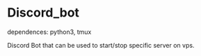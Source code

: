 # Discord_bot
dependences: python3, tmux

Discord Bot that can be used to start/stop specific server on vps.

